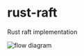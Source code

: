 # rust-raft
Rust raft implementation 


![flow diagram](https://github.com/TheDhejavu/rust-raft/blob/main/public/rust-raft.png)
